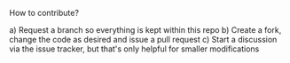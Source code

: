 How to contribute?

a) Request a branch so everything is kept within this repo
b) Create a fork, change the code as desired and issue a pull request
c) Start a discussion via the issue tracker, but that's only helpful for smaller modifications
